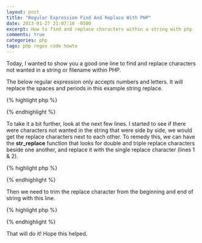 ```yaml
---
layout: post
title: "Regular Expression Find And Replace With PHP"
date: 2013-01-27 21:07:18 -0500
excerpt: How to find and replace characters within a string with php
comments: true
categories: php
tags: php regex code howto
---
```

Today, I wanted to show you a good one line to find and replace characters not wanted in a string or filename within PHP.  

The below regular expression only accepts numbers and letters. It will replace the spaces and periods in this example string replace.  

{% highlight php %}
<?php
  $string = ' this is all...';
  $new_string = preg_replace('/[^A-Za-z0-9]/', '_', $string);

  echo $new_string;

  // which outputs: _this_is_all__
?>
{% endhighlight %}

To take it a bit further, look at the next few lines. I started to see if there were characters not wanted in the string that were side by side, we would get the replace characters next to each other. To remedy this, we can have the **str_replace** function that looks for double and triple replace characters beside one another, and replace it with the single replace character (lines 1 & 2).  

{% highlight php %}
<?php
  $new_string = str_replace('__', '_', $new_string);
  $new_string = str_replace('___', '_', $new_string);

  echo $new_string;

  // which outputs: _this_is_all_
?>
{% endhighlight %}

Then we need to trim the replace character from the beginning and end of string with this line.  

{% highlight php %}
<?php
  $new_string = trim($new_string, '_');

  echo $new_string;

  // which outputs: this_is_all
?>
{% endhighlight %}

That will do it! Hope this helped.  
